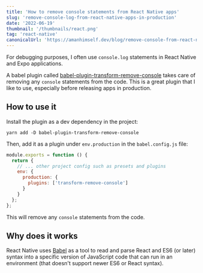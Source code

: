 ```yaml
---
title: 'How to remove console statements from React Native apps'
slug: 'remove-console-log-from-react-native-apps-in-production'
date: '2022-06-19'
thumbnail: '/thumbnails/react.png'
tag: 'react-native'
canonicalUrl: 'https://amanhimself.dev/blog/remove-console-from-react-native-apps/'
---
```


<!-- ![cover_image](https://i.imgur.com/wTa1g5A.png) -->

For debugging purposes, I often use `console.log` statements in React Native and Expo applications.

A babel plugin called [babel-plugin-transform-remove-console](https://github.com/babel/minify/tree/master/packages/babel-plugin-transform-remove-console) takes care of removing any `console` statements from the code. This is a great plugin that I like to use, especially before releasing apps in production.

## How to use it

Install the plugin as a dev dependency in the project:

```shell
yarn add -D babel-plugin-transform-remove-console
```

Then, add it as a plugin under `env.production` in the `babel.config.js` file:

```js
module.exports = function () {
  return {
    // ... other project config such as presets and plugins
    env: {
      production: {
        plugins: ['transform-remove-console']
      }
    }
  };
};
```

This will remove any `console` statements from the code.

## Why does it works

React Native uses [Babel](https://babeljs.io/) as a tool to read and parse React and ES6 (or later) syntax into a specific version of JavaScript code that can run in an environment (that doesn't support newer ES6 or React syntax).
